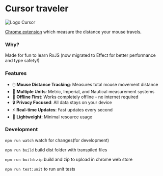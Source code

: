 # Cursor traveler
![Logo Cursor](https://lh3.googleusercontent.com/6NRsSjT7fgBua1OT8cLIUKl3ISykY8AhSINasa5pbvwpomtekbI_UA6jA4lMf2Nn69F-Syu7=w640-h400-e365)


[Chrome extension](http://bit.ly/readmeGithub) which measure the distance your mouse travels.

### Why?
Made for fun to learn RxJS (now migrated to Effect for better performance and type safety!)

### Features
- 🖱️ **Mouse Distance Tracking**: Measures total mouse movement distance
- 📏 **Multiple Units**: Metric, Imperial, and Nautical measurement systems
- 📱 **Offline First**: Works completely offline - no internet required
- 🔒 **Privacy Focused**: All data stays on your device
- ⚡ **Real-time Updates**: Fast updates every second
- 🎯 **Lightweight**: Minimal resource usage


### Development

`npm run watch` watch for changes(for development)
    
`npm run build` build dist folder with transpiled files    

`npm run build:zip` build and zip to upload in chrome web store

`npm run test:unit` to run unit tests
  

